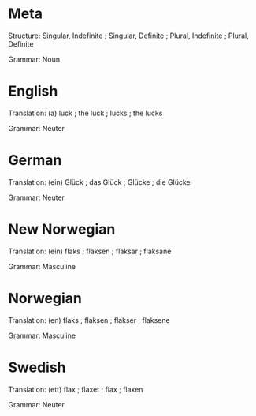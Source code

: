 Meta
====

Structure: Singular, Indefinite ; Singular, Definite ; Plural, Indefinite ; Plural, Definite

Grammar:   Noun



English
=======

Translation: (a) luck ; the luck ; lucks ; the lucks

Grammar:     Neuter



German
======

Translation: (ein) Glück ; das Glück ; Glücke ; die Glücke

Grammar:     Neuter



New Norwegian
=============

Translation: (ein) flaks ; flaksen ; flaksar ; flaksane

Grammar:     Masculine



Norwegian
=========

Translation: (en) flaks ; flaksen ; flakser ; flaksene

Grammar:     Masculine



Swedish
=======

Translation: (ett) flax ; flaxet ; flax ; flaxen

Grammar:     Neuter
